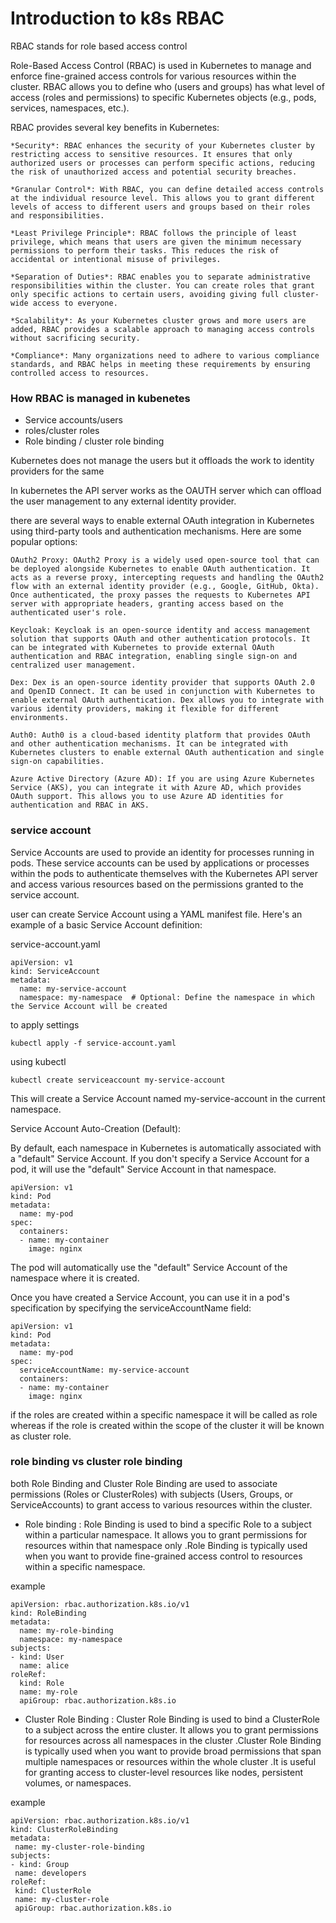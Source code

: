 # Introduction to k8s RBAC

RBAC stands for role based access control

Role-Based Access Control (RBAC) is used in Kubernetes to manage and enforce fine-grained access controls for various resources within the cluster. RBAC allows you to define who (users and groups) has what level of access (roles and permissions) to specific Kubernetes objects (e.g., pods, services, namespaces, etc.).

 RBAC provides several key benefits in Kubernetes:

    *Security*: RBAC enhances the security of your Kubernetes cluster by restricting access to sensitive resources. It ensures that only authorized users or processes can perform specific actions, reducing the risk of unauthorized access and potential security breaches.

    *Granular Control*: With RBAC, you can define detailed access controls at the individual resource level. This allows you to grant different levels of access to different users and groups based on their roles and responsibilities.

    *Least Privilege Principle*: RBAC follows the principle of least privilege, which means that users are given the minimum necessary permissions to perform their tasks. This reduces the risk of accidental or intentional misuse of privileges.

    *Separation of Duties*: RBAC enables you to separate administrative responsibilities within the cluster. You can create roles that grant only specific actions to certain users, avoiding giving full cluster-wide access to everyone.

    *Scalability*: As your Kubernetes cluster grows and more users are added, RBAC provides a scalable approach to managing access controls without sacrificing security.

    *Compliance*: Many organizations need to adhere to various compliance standards, and RBAC helps in meeting these requirements by ensuring controlled access to resources.

### How RBAC is managed in kubenetes

- Service accounts/users
- roles/cluster roles
- Role binding / cluster role binding

Kubernetes does not manage the users but it offloads the work to identity providers for the same

In kubernetes the API server works as the OAUTH server which can offload the user management to any external identity provider.

there are several ways to enable external OAuth integration in Kubernetes using third-party tools and authentication mechanisms. Here are some popular options:

    OAuth2 Proxy: OAuth2 Proxy is a widely used open-source tool that can be deployed alongside Kubernetes to enable OAuth authentication. It acts as a reverse proxy, intercepting requests and handling the OAuth2 flow with an external identity provider (e.g., Google, GitHub, Okta). Once authenticated, the proxy passes the requests to Kubernetes API server with appropriate headers, granting access based on the authenticated user's role.

    Keycloak: Keycloak is an open-source identity and access management solution that supports OAuth and other authentication protocols. It can be integrated with Kubernetes to provide external OAuth authentication and RBAC integration, enabling single sign-on and centralized user management.

    Dex: Dex is an open-source identity provider that supports OAuth 2.0 and OpenID Connect. It can be used in conjunction with Kubernetes to enable external OAuth authentication. Dex allows you to integrate with various identity providers, making it flexible for different environments.

    Auth0: Auth0 is a cloud-based identity platform that provides OAuth and other authentication mechanisms. It can be integrated with Kubernetes clusters to enable external OAuth authentication and single sign-on capabilities.

    Azure Active Directory (Azure AD): If you are using Azure Kubernetes Service (AKS), you can integrate it with Azure AD, which provides OAuth support. This allows you to use Azure AD identities for authentication and RBAC in AKS.


### service account

Service Accounts are used to provide an identity for processes running in pods. These service accounts can be used by applications or processes within the pods to authenticate themselves with the Kubernetes API server and access various resources based on the permissions granted to the service account.

user can create Service Account using a YAML manifest file. Here's an example of a basic Service Account definition:

service-account.yaml
```
apiVersion: v1
kind: ServiceAccount
metadata:
  name: my-service-account
  namespace: my-namespace  # Optional: Define the namespace in which the Service Account will be created

```
to apply settings

```
kubectl apply -f service-account.yaml

```
using kubectl

```
kubectl create serviceaccount my-service-account

```
This will create a Service Account named my-service-account in the current namespace.

Service Account Auto-Creation (Default):

By default, each namespace in Kubernetes is automatically associated with a "default" Service Account. If you don't specify a Service Account for a pod, it will use the "default" Service Account in that namespace.

```
apiVersion: v1
kind: Pod
metadata:
  name: my-pod
spec:
  containers:
  - name: my-container
    image: nginx

```

The pod will automatically use the "default" Service Account of the namespace where it is created.

Once you have created a Service Account, you can use it in a pod's specification by specifying the serviceAccountName field:

```
apiVersion: v1
kind: Pod
metadata:
  name: my-pod
spec:
  serviceAccountName: my-service-account
  containers:
  - name: my-container
    image: nginx

```

if the roles are created within a specific namespace it will be called as role whereas if the role is created within the scope of the cluster it will be known as cluster role.

### role binding vs cluster role binding

 both Role Binding and Cluster Role Binding are used to associate permissions (Roles or ClusterRoles) with subjects (Users, Groups, or ServiceAccounts) to grant access to various resources within the cluster.

 - Role binding : Role Binding is used to bind a specific Role to a subject within a particular namespace. It allows you to grant permissions for resources within that namespace only .Role Binding is typically used when you want to provide fine-grained access control to resources within a specific namespace.

example
```
apiVersion: rbac.authorization.k8s.io/v1
kind: RoleBinding
metadata:
  name: my-role-binding
  namespace: my-namespace
subjects:
- kind: User
  name: alice
roleRef:
  kind: Role
  name: my-role
  apiGroup: rbac.authorization.k8s.io

```

 - Cluster Role Binding : Cluster Role Binding is used to bind a ClusterRole to a subject across the entire cluster. It allows you to grant permissions for resources across all namespaces in the cluster .Cluster Role Binding is typically used when you want to provide broad permissions that span multiple namespaces or resources within the whole cluster .It is useful for granting access to cluster-level resources like nodes, persistent volumes, or namespaces. 

 example

 ```
 apiVersion: rbac.authorization.k8s.io/v1
kind: ClusterRoleBinding
metadata:
  name: my-cluster-role-binding
subjects:
- kind: Group
  name: developers
roleRef:
  kind: ClusterRole
  name: my-cluster-role
  apiGroup: rbac.authorization.k8s.io

 ```